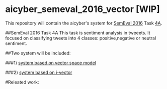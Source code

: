 # aicyber_semeval_2016_vector [WIP]

This repository will contain the aicyber's system for [SemEval 2016](http://alt.qcri.org/semeval2016/) Task [4A](http://alt.qcri.org/semeval2016/task4/).

##SemEval 2016 Task 4A
This task is sentiment analysis in tweeets. It focused on classifying tweets into 4 classes: positive,negative or neutral sentiment.

##Two system will be included:

###1) [system based on vector space model](./System_1)

###2) [system based on i-vector](./System_2)



#Releated work:


